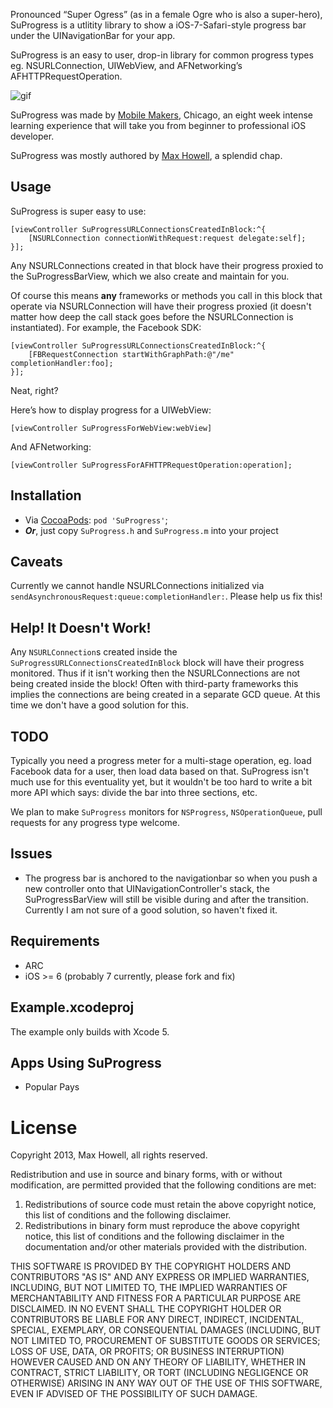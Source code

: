 Pronounced “Super Ogress” (as in a female Ogre who is also a super-hero),
SuProgress is a utlitity library to show a iOS-7-Safari-style progress bar under
the UINavigationBar for your app.

SuProgress is an easy to user, drop-in library for common progress types eg. NSURLConnection, UIWebView, and AFNetworking’s AFHTTPRequestOperation.

![gif](http://mobilemakersacademy.github.com/SuProgress/SuProgress.gif)

SuProgress was made by [Mobile Makers][mm], Chicago, an eight week intense
learning experience that will take you from beginner to professional iOS
developer.

SuProgress was mostly authored by [Max Howell][mxcl], a splendid chap.

Usage
-----
SuProgress is super easy to use:

```objc
[viewController SuProgressURLConnectionsCreatedInBlock:^{
	[NSURLConnection connectionWithRequest:request delegate:self];
}];
```

Any NSURLConnections created in that block have their progress proxied to the
SuProgressBarView, which we also create and maintain for you.

Of course this means **any** frameworks or methods you call in this block that operate via NSURLConnection will have their progress proxied (it doesn't matter how deep the call stack goes before the NSURLConnection is instantiated). For example, the Facebook SDK:

```objc
[viewController SuProgressURLConnectionsCreatedInBlock:^{
	[FBRequestConnection startWithGraphPath:@"/me" completionHandler:foo];
}];
```

Neat, right?

Here’s how to display progress for a UIWebView:

```objc
[viewController SuProgressForWebView:webView]
```

And AFNetworking:

```objc
[viewController SuProgressForAFHTTPRequestOperation:operation];
```

Installation
------------
* Via [CocoaPods](http://cocoapods.org): `pod 'SuProgress'`;
* ***Or***, just copy `SuProgress.h` and `SuProgress.m` into your project

Caveats
-------
Currently we cannot handle NSURLConnections initialized via 
`sendAsynchronousRequest:queue:completionHandler:`. Please help us fix this!

Help! It Doesn't Work!
----------------------
Any `NSURLConnection`s created inside the
`SuProgressURLConnectionsCreatedInBlock` block will have their progress
monitored. Thus if it isn't working then the NSURLConnections are not being
created inside the block! Often with third-party frameworks this implies the
connections are being created in a separate GCD queue. At this time we don't
have a good solution for this.

TODO
----
Typically you need a progress meter for a multi-stage operation, eg. load
Facebook data for a user, then load data based on that. SuProgress isn't much
use for this eventuality yet, but it wouldn't be too hard to write a bit more
API which says: divide the bar into three sections, etc.

We plan to make `SuProgress` monitors for `NSProgress`, `NSOperationQueue`, pull
requests for any progress type welcome.

Issues
------
* The progress bar is anchored to the navigationbar so when you push a new controller onto that UINavigationController's stack, the SuProgressBarView will still be visible during and after the transition. Currently I am not sure of a good solution, so haven't fixed it.

Requirements
------------
* ARC
* iOS >= 6 (probably 7 currently, please fork and fix)

Example.xcodeproj
-----------------
The example only builds with Xcode 5.

Apps Using SuProgress
---------------------
* Popular Pays

License
=======
Copyright 2013, Max Howell, all rights reserved.

Redistribution and use in source and binary forms, with or without modification, are permitted provided that the following conditions are met:

1. Redistributions of source code must retain the above copyright notice, this list of conditions and the following disclaimer.
2. Redistributions in binary form must reproduce the above copyright notice, this list of conditions and the following disclaimer in the documentation and/or other materials provided with the distribution.

THIS SOFTWARE IS PROVIDED BY THE COPYRIGHT HOLDERS AND CONTRIBUTORS "AS IS" AND ANY EXPRESS OR IMPLIED WARRANTIES, INCLUDING, BUT NOT LIMITED TO, THE IMPLIED WARRANTIES OF MERCHANTABILITY AND FITNESS FOR A PARTICULAR PURPOSE ARE DISCLAIMED. IN NO EVENT SHALL THE COPYRIGHT HOLDER OR CONTRIBUTORS BE LIABLE FOR ANY DIRECT, INDIRECT, INCIDENTAL, SPECIAL, EXEMPLARY, OR CONSEQUENTIAL DAMAGES (INCLUDING, BUT NOT LIMITED TO, PROCUREMENT OF SUBSTITUTE GOODS OR SERVICES; LOSS OF USE, DATA, OR PROFITS; OR BUSINESS INTERRUPTION) HOWEVER CAUSED AND ON ANY THEORY OF LIABILITY, WHETHER IN CONTRACT, STRICT LIABILITY, OR TORT (INCLUDING NEGLIGENCE OR OTHERWISE) ARISING IN ANY WAY OUT OF THE USE OF THIS SOFTWARE, EVEN IF ADVISED OF THE POSSIBILITY OF SUCH DAMAGE.

[mm]:http://mobilemakers.co
[mxcl]:http://mxcl.github.io
